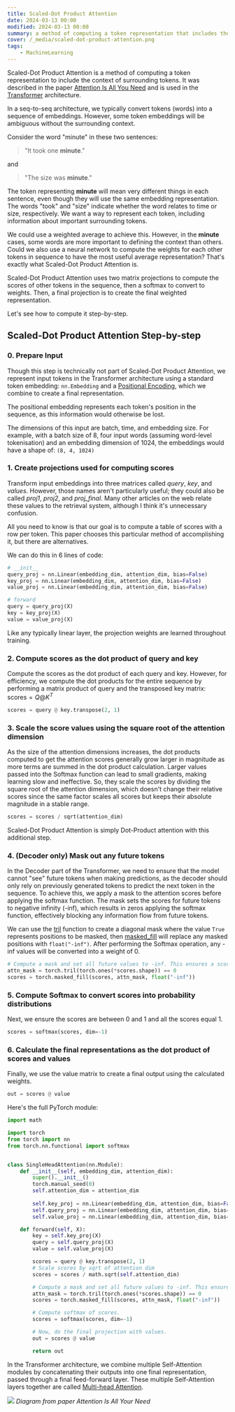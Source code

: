 ```yaml
---
title: Scaled-Dot Product Attention
date: 2024-03-13 00:00
modified: 2024-03-13 00:00
summary: a method of computing a token representation that includes the context of surrounding tokens.
cover: /_media/scaled-dot-product-attention.png
tags:
    - MachineLearning
---
```


Scaled-Dot Product Attention is a method of computing a token representation to include the context of surrounding tokens. It was described in the paper [Attention Is All You Need](attention-is-all-you-need.md) and is used in the [Transformer](../public/notes/permanent/transformer.md) architecture.

In a seq-to-seq architecture, we typically convert tokens (words) into a sequence of embeddings. However, some token embeddings will be ambiguous without the surrounding context.

Consider the word "minute" in these two sentences:

> "It took one **minute**."

and

>  "The size was **minute**."

The token representing **minute** will mean very different things in each sentence, even though they will use the same embedding representation. The words "took" and "size" indicate whether the word relates to time or size, respectively. We want a way to represent each token, including information about important surrounding tokens.

We could use a weighted average to achieve this. However, in the **minute** cases, some words are more important to defining the context than others. Could we also use a neural network to compute the weights for each other tokens in sequence to have the most useful average representation? That's exactly what Scaled-Dot Product Attention is.

Scaled-Dot Product Attention uses two matrix projections to compute the scores of other tokens in the sequence, then a softmax to convert to weights. Then, a final projection is to create the final weighted representation.

Let's see how to compute it step-by-step.

## Scaled-Dot Product Attention Step-by-step

### 0. Prepare Input

Though this step is technically not part of Scaled-Dot Product Attention, we represent input tokens in the Transformer architecture using a standard token embedding: `nn.Embedding` and a [Positional Encoding](positional-encoding.md), which we combine to create a final representation.

The positional embedding represents each token's position in the sequence, as this information would otherwise be lost.

The dimensions of this input are batch, time, and embedding size. For example, with a batch size of 8, four input words (assuming word-level tokenisation) and an embedding dimension of 1024, the embeddings would have a shape of: `(8, 4, 1024)`

### 1. Create projections used for computing scores

Transform input embeddings into three matrices called *query*, *key*, and *values*. However, those names aren't particularly useful; they could also be called *proj1*, *proj2*, and *proj_final*. Many other articles on the web relate these values to the retrieval system, although I think it's unnecessary confusion.

All you need to know is that our goal is to compute a table of scores with a row per token. This paper chooses this particular method of accomplishing it, but there are alternatives.

We can do this in 6 lines of code:

```python
# __init__
query_proj = nn.Linear(embedding_dim, attention_dim, bias=False)
key_proj = nn.Linear(embedding_dim, attention_dim, bias=False)
value_proj = nn.Linear(embedding_dim, attention_dim, bias=False)

# forward
query = query_proj(X)
key = key_proj(X)
value = value_proj(X)
```

Like any typically linear layer, the projection weights are learned throughout training.

### 2. Compute scores as the dot product of query and key

Compute the scores as the dot product of each query and key. However, for efficiency, we compute the dot products for the entire sequence by performing a matrix product of query and the transposed key matrix: $\text{scores} = Q @ K^{T}$

```python
scores = query @ key.transpose(2, 1)
```

### 3. Scale the score values using the square root of the attention dimension

As the size of the attention dimensions increases, the dot products computed to get the attention scores generally grow larger in magnitude as more terms are summed in the dot product calculation. Larger values passed into the Softmax function can lead to small gradients, making learning slow and ineffective. So, they scale the scores by dividing the square root of the attention dimension, which doesn't change their relative scores since the same factor scales all scores but keeps their absolute magnitude in a stable range.

```python
scores = scores / sqrt(attention_dim)
```

Scaled-Dot Product Attention is simply Dot-Product attention with this additional step.

### 4. (Decoder only) Mask out any future tokens

In the Decoder part of the Transformer, we need to ensure that the model cannot "see" future tokens when making predictions, as the decoder should only rely on previously generated tokens to predict the next token in the sequence. To achieve this, we apply a mask to the attention scores before applying the softmax function. The mask sets the scores for future tokens to negative infinity (-inf), which results in zeros applying the softmax function, effectively blocking any information flow from future tokens.

We can use the [tril](https://pytorch.org/docs/stable/generated/torch.tril.html) function to create a diagonal mask where the value `True` represents positions to be masked, then [masked_fill](https://pytorch.org/docs/stable/generated/torch.Tensor.masked_fill_.html#torch.Tensor.masked_fill_) will replace any masked positions with `float("-inf")`. After performing the Softmax operation, any -inf values will be converted into a weight of 0.

```python
# Compute a mask and set all future values to -inf. This ensures a score of 0 after softmax.
attn_mask = torch.tril(torch.ones(*scores.shape)) == 0
scores = torch.masked_fill(scores, attn_mask, float("-inf"))
```

### 5. Compute Softmax to convert scores into probability distributions

Next, we ensure the scores are between 0 and 1 and all the scores equal 1.

```python
scores = softmax(scores, dim=-1)
```

### 6. Calculate the final representations as the dot product of scores and values

Finally, we use the value matrix to create a final output using the calculated weights.

```python
out = scores @ value
```

Here's the full PyTorch module:

```python
import math

import torch
from torch import nn
from torch.nn.functional import softmax


class SingleHeadAttention(nn.Module):
    def __init__(self, embedding_dim, attention_dim):
        super().__init__()
        torch.manual_seed(0)
        self.attention_dim = attention_dim
    
        self.key_proj = nn.Linear(embedding_dim, attention_dim, bias=False)
        self.query_proj = nn.Linear(embedding_dim, attention_dim, bias=False)
        self.value_proj = nn.Linear(embedding_dim, attention_dim, bias=False)

    def forward(self, X):
        key = self.key_proj(X)
        query = self.query_proj(X)
        value = self.value_proj(X)

        scores = query @ key.transpose(2, 1)
        # Scale scores by sqrt of attention dim
        scores = scores / math.sqrt(self.attention_dim)

        # Compute a mask and set all future values to -inf. This ensures a score of 0 after softmax.
        attn_mask = torch.tril(torch.ones(*scores.shape)) == 0
        scores = torch.masked_fill(scores, attn_mask, float("-inf"))

        # Compute softmax of scores.
        scores = softmax(scores, dim=-1)

        # Now, do the final projection with values.
        out = scores @ value

        return out
```

In the Transformer architecture, we combine multiple Self-Attention modules by concatenating their outputs into one final representation, passed through a final feed-forward layer. These multiple Self-Attention layers together are called [Multi-head Attention](../../../permanent/multi-head-attention.md).

![](../../../_media/scaled-dot-product-attention-multi-head.png)
*Diagram from paper Attention Is All Your Need*